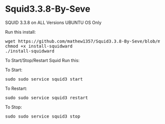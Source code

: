 # Squid3.3.8-By-Seve
SQUID 3.3.8 on ALL Versions UBUNTU OS Only

Run this install: 

<pre>
wget https://github.com/mathew1357/Squid3.3.8-By-Seve/blob/main/install-squidward
chmod +x install-squidward
./install-squidward
</pre>

To Start/Stop/Restart Squid Run this:

To Start:
<pre>sudo sudo service squid3 start</pre>

To Restart:
<pre>sudo sudo service squid3 restart</pre>

To Stop:
<pre>sudo sudo service squid3 stop</pre>
